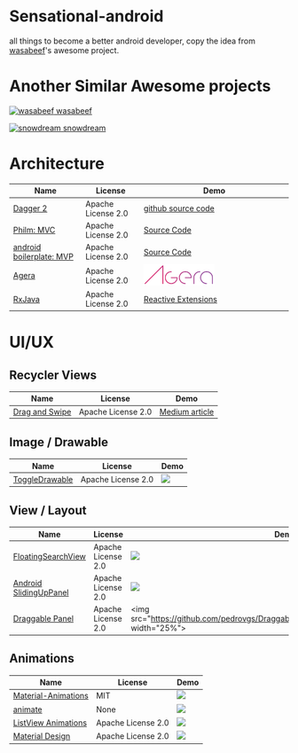 # Sensational-android

all things to become a better android developer, copy the idea from [wasabeef](https://github.com/wasabeef/awesome-android-ui)'s awesome project.

# Another Similar Awesome projects

[![wasabeef](https://avatars0.githubusercontent.com/u/1833474?v=3&s=32) wasabeef](https://github.com/wasabeef/awesome-android-ui)

[![snowdream](https://avatars3.githubusercontent.com/u/737958?v=3&s=32) snowdream](https://github.com/snowdream/awesome-android)


# Architecture

Name | License | Demo
-----|---------|-----
[Dagger 2](http://google.github.io/dagger/) | Apache License 2.0 | [github source code](https://github.com/google/dagger)
[Philm: MVC](https://github.com/chrisbanes/philm) | Apache License 2.0 | [Source Code](https://github.com/chrisbanes/philm)
[android boilerplate: MVP](https://github.com/ribot/android-boilerplate) | Apache License 2.0 | [Source Code](https://github.com/ribot/android-boilerplate)
[Agera](https://github.com/google/agera) | Apache License 2.0 | <img src="https://raw.githubusercontent.com/google/agera/master/doc/images/agera.png" width="50%">
[RxJava](https://github.com/ReactiveX/RxJava) | Apache License 2.0 | [Reactive Extensions](http://reactivex.io/)

# UI/UX

## Recycler Views

Name | License | Demo
-----|---------|-----
[Drag and Swipe](https://github.com/iPaulPro/Android-ItemTouchHelper-Demo) | Apache License 2.0 | [Medium article](https://medium.com/@ipaulpro/drag-and-swipe-with-recyclerview-b9456d2b1aaf#.upgpb9qys)

## Image / Drawable

Name | License | Demo
-----|---------|-----
[ToggleDrawable](https://github.com/renaudcerrato/ToggleDrawable) | Apache License 2.0 | <img src="https://github.com/renaudcerrato/ToggleDrawable/raw/master/artworks/toggle.gif" width="50%">

## View / Layout

Name | License | Demo
-----|---------|-----
[FloatingSearchView](https://github.com/renaudcerrato/FloatingSearchView) | Apache License 2.0 | <img src="https://github.com/renaudcerrato/FloatingSearchView/raw/master/assets/demo.gif" width="50%" >
[Android SlidingUpPanel](https://github.com/umano/AndroidSlidingUpPanel) | Apache License 2.0 | <img src="https://camo.githubusercontent.com/834cfd81ce764457db69dc023e1bd0adf0a8d00d/68747470733a2f2f7261772e6769746875622e636f6d2f756d616e6f2f416e64726f6964536c6964696e67557050616e656c44656d6f2f6d61737465722f736c6964696e67757070616e656c2e706e67" width="25%">
[Draggable Panel](https://github.com/pedrovgs/DraggablePanel) | Apache License 2.0 | <img src="https://github.com/pedrovgs/DraggablePanel/blob/develop/art/screenshot1.gif width="25%">


## Animations

Name | License | Demo
-----|---------|-----
[Material-Animations](https://github.com/lgvalle/Material-Animations) | MIT | <img src="https://raw.githubusercontent.com/lgvalle/Material-Animations/master/screenshots/transition_fade.gif" width="50%" >
[animate](https://github.com/hitherejoe/animate) | None | <img src="https://raw.githubusercontent.com/hitherejoe/animate/master/images/web.png">
[ListView Animations](https://github.com/nhaarman/ListViewAnimations) | Apache License 2.0 | <img src="https://raw.githubusercontent.com/nhaarman/ListViewAnimations/gh-pages/images/dynamiclistview.gif" width="50%">
[Material Design](https://github.com/chrisbanes/cheesesquare) | Apache License 2.0 | <img src="https://raw.githubusercontent.com/chrisbanes/cheesesquare/master/art/icon.png" width="50%">

